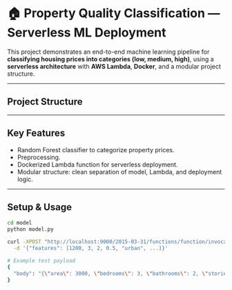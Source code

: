 # 🏠 Property Quality Classification — Serverless ML Deployment

This project demonstrates an end-to-end machine learning pipeline for **classifying housing prices into categories (low, medium, high)**, using a **serverless architecture** with **AWS Lambda**, **Docker**, and a modular project structure.

---

## Project Structure


---

## Key Features

-  Random Forest classifier to categorize property prices.
-  Preprocessing.
-  Dockerized Lambda function for serverless deployment.
-  Modular structure: clean separation of model, Lambda, and deployment logic.

---

## Setup & Usage

```bash
cd model
python model.py

curl -XPOST "http://localhost:9000/2015-03-31/functions/function/invocations" \
  -d '{"features": [1200, 3, 2, 0.5, "urban", ...]}'

# Example test payload
{
  "body": "{\"area\": 3000, \"bedrooms\": 3, \"bathrooms\": 2, \"stories\": 2, \"mainroad\": \"yes\", \"guestroom\": \"no\", \"basement\": \"yes\", \"hotwaterheating\": \"no\", \"airconditioning\": \"yes\", \"parking\": 2, \"prefarea\": \"yes\", \"furnishingstatus\": \"furnished\"}"
}

